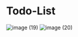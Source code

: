 # Todo-List


![image (19)](https://github.com/user-attachments/assets/6d926236-6baa-41b7-ac66-d3aca597c908)
![image (20)](https://github.com/user-attachments/assets/d77ccdec-fe16-4bec-a91c-d2b6d8f3b8ab)
